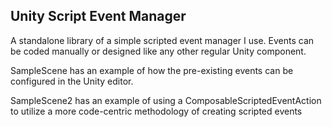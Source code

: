 ## Unity Script Event Manager

A standalone library of a simple scripted event manager I use. Events can be coded manually or designed like any other regular Unity component.

SampleScene has an example of how the pre-existing events can be configured in the Unity editor.

SampleScene2 has an example of using a ComposableScriptedEventAction to utilize a more code-centric methodology of creating scripted events